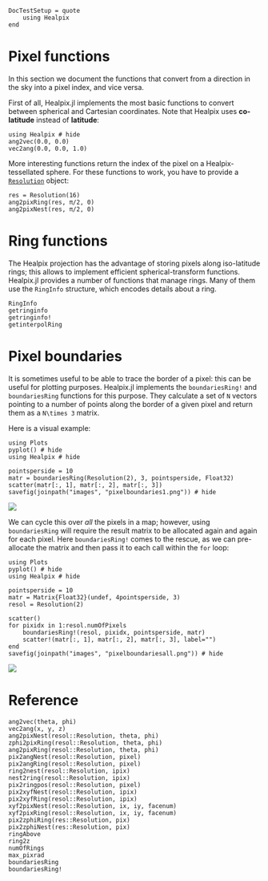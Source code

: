```@meta
DocTestSetup = quote
    using Healpix
end
```

# Pixel functions

In this section we document the functions that convert from a
direction in the sky into a pixel index, and vice versa.

First of all, Healpix.jl implements the most basic functions to
convert between spherical and Cartesian coordinates. Note that Healpix
uses **co-latitude** instead of **latitude**:

```@repl pixelexample1
using Healpix # hide
ang2vec(0.0, 0.0)
vec2ang(0.0, 0.0, 1.0)
```

More interesting functions return the index of the pixel on a
Healpix-tessellated sphere. For these functions to work, you have to
provide a [`Resolution`](@ref) object:

```@repl pixelexample1
res = Resolution(16)
ang2pixRing(res, π/2, 0)
ang2pixNest(res, π/2, 0)
```

# Ring functions

The Healpix projection has the advantage of storing pixels along
iso-latitude rings; this allows to implement efficient
spherical-transform functions. Healpix.jl provides a number of
functions that manage rings. Many of them use the `RingInfo`
structure, which encodes details about a ring.

```@docs
RingInfo
getringinfo
getringinfo!
getinterpolRing
```


# Pixel boundaries

It is sometimes useful to be able to trace the border of a pixel: this
can be useful for plotting purposes. Healpix.jl implements the
`boundariesRing!` and `boundariesRing` functions for this purpose.
They calculate a set of ``N`` vectors pointing to a number of points
along the border of a given pixel and return them as a ``N\times 3``
matrix.

Here is a visual example:

```@example
using Plots
pyplot() # hide
using Healpix # hide

pointsperside = 10
matr = boundariesRing(Resolution(2), 3, pointsperside, Float32)
scatter(matr[:, 1], matr[:, 2], matr[:, 3])
savefig(joinpath("images", "pixelboundaries1.png")) # hide
```
![](images/pixelboundaries1.png)

We can cycle this over *all* the pixels in a map; however, using
`boundariesRing` will require the result matrix to be allocated again
and again for each pixel. Here `boundariesRing!` comes to the rescue,
as we can pre-allocate the matrix and then pass it to each call within
the `for` loop:

```@example
using Plots
pyplot() # hide
using Healpix # hide

pointsperside = 10
matr = Matrix{Float32}(undef, 4pointsperside, 3)
resol = Resolution(2)

scatter()
for pixidx in 1:resol.numOfPixels
    boundariesRing!(resol, pixidx, pointsperside, matr)
    scatter!(matr[:, 1], matr[:, 2], matr[:, 3], label="")
end
savefig(joinpath("images", "pixelboundariesall.png")) # hide
```
![](images/pixelboundariesall.png)


# Reference

```@docs
ang2vec(theta, phi)
vec2ang(x, y, z)
ang2pixNest(resol::Resolution, theta, phi)
zphi2pixRing(resol::Resolution, theta, phi)
ang2pixRing(resol::Resolution, theta, phi)
pix2angNest(resol::Resolution, pixel)
pix2angRing(resol::Resolution, pixel)
ring2nest(resol::Resolution, ipix)
nest2ring(resol::Resolution, ipix)
pix2ringpos(resol::Resolution, pixel)
pix2xyfNest(resol::Resolution, ipix)
pix2xyfRing(resol::Resolution, ipix)
xyf2pixNest(resol::Resolution, ix, iy, facenum)
xyf2pixRing(resol::Resolution, ix, iy, facenum)
pix2zphiRing(res::Resolution, pix)
pix2zphiNest(res::Resolution, pix)
ringAbove
ring2z
numOfRings
max_pixrad
boundariesRing
boundariesRing!
```
